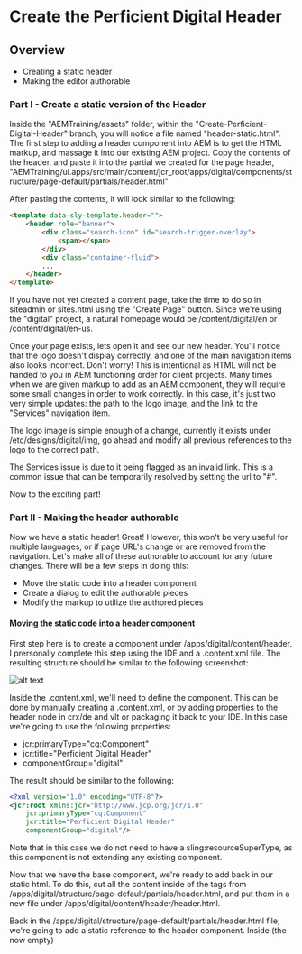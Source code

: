 # Create the Perficient Digital Header
    
## Overview
* Creating a static header
* Making the editor authorable

### Part I - Create a static version of the Header

Inside the "AEMTraining/assets" folder, within the "Create-Perficient-Digital-Header" branch, you will notice a file named "header-static.html".  The first step to adding a header component into AEM is to get the HTML markup, and massage it into our existing AEM project.  Copy the contents of the header, and paste it into the partial we created for the page header, "AEMTraining/ui.apps/src/main/content/jcr_root/apps/digital/components/structure/page-default/partials/header.html"

After pasting the contents, it will look similar to the following:

```html
<template data-sly-template.header="">
    <header role="banner">
        <div class="search-icon" id="search-trigger-overlay">
            <span></span>
        </div>
        <div class="container-fluid">
        ...
    </header>
</template>
```

If you have not yet created a content page, take the time to do so in siteadmin or sites.html using the "Create Page" button.  Since we're using the "digital" project, a natural homepage would be /content/digital/en or /content/digital/en-us.  

Once your page exists, lets open it and see our new header.  You'll notice that the logo doesn't display correctly, and one of the main navigation items also looks incorrect.  Don't worry!  This is intentional as HTML will not be handed to you in AEM functioning order for client projects.  Many times when we are given markup to add as an AEM component, they will require some small changes in order to work correctly.  In this case, it's just two very simple updates: the path to the logo image, and the link to the "Services" navigation item.  

The logo image is simple enough of a change, currently it exists under /etc/designs/digital/img, go ahead and modify all previous references to the logo to the correct path.  

The Services issue is due to it being flagged as an invalid link.  This is a common issue that can be temporarily resolved by setting the url to "#".

Now to the exciting part!

### Part II - Making the header authorable

Now we have a static header!  Great!  However, this won't be very useful for multiple languages, or if page URL's change or are removed from the navigation.  Let's make all of these authorable to account for any future changes.  There will be a few steps in doing this:
* Move the static code into a header component
* Create a dialog to edit the authorable pieces
* Modify the markup to utilize the authored pieces

#### Moving the static code into a header component
First step here is to create a component under /apps/digital/content/header.  I prersonally complete this step using the IDE and a .content.xml file.  The resulting structure should be similar to the following screenshot:

![alt text](https://github.com/PRFTAdobe/AEMTraining/blob/Create-Perficient-Digital-Header/assets/HeaderComponentLocation.png "Structure is fun!")

Inside the .content.xml, we'll need to define the component.  This can be done by manually creating a .content.xml, or by adding properties to the header node in crx/de and vlt or packaging it back to your IDE.  In this case we're going to use the following properties:
* jcr:primaryType="cq:Component"
* jcr:title="Perficient Digital Header"
* componentGroup="digital"

The result should be similar to the following:
```xml
<?xml version="1.0" encoding="UTF-8"?>
<jcr:root xmlns:jcr="http://www.jcp.org/jcr/1.0"
    jcr:primaryType="cq:Component"
    jcr:title="Perficient Digital Header"
    componentGroup="digital"/>
```    
Note that in this case we do not need to have a sling:resourceSuperType, as this component is not extending any existing component.

Now that we have the base component, we're ready to add back in our static html.  To do this, cut all the content inside of the <template></template> tags from /apps/digital/structure/page-default/partials/header.html, and put them in a new file under /apps/digital/content/header/header.html.

Back in the /apps/digital/structure/page-default/partials/header.html file, we're going to add a static reference to the header component.  Inside (the now empty) <template> tag, add a reference to the new header component using sightly.
```html
<template data-sly-template.header="">
    <section data-sly-resource="${'header' @ resourceType='digital/components/content/header'}" data-sly-unwrap="${wcmmode.disabled}"></section>
</template>
```
Here, I chose to use a ```<section>``` tag to include the header component, then unwrap it if we're in publish (wcmmode=disabled).  However, an equally valid approach would be to set it as a header tag, with the "banner" class, and not unwrap.  The reason we cannot use a "sly" tag, or self-unwrapping, is due to the component highlighting.  In a component that is dropped into a parsys, we wouldn't have this issue, as it will automatically wrap the component in an extra div for sizing purposes.  You will notice that I am using the "header" node to configure properties, and point to the "digital/components/content/header" resourceType that we just created.  If you refresh the page, you should see the same result as having the static html inside the template tags.

You will also hopefully recognize that there is a problem with storing the configurations in the "header" node.  If so, good job!  This is a common issue and we'll touch on the solution a bit later in the exercise.  For now, lets bring in some minor authoring css tweaks for the header.  In the AEMTraining/assets folder, you will find an "author-clientlibs" folder.  Copy this folder into your header component.  This file contains a few tweaks to allow proper editing on the header.  The reason this is required is due to the Perficient Digital header being in a fixed position.  Because it's in a fixed position, AEM has difficulties figuring out where to put the editing boxes.  To reduce headaches in the future, we will remove the "fixed" position for the header in author mode, and instead have it only at the top of the page.  In the publisher, it will return to normal behavior, as these tweaks are only loaded on author.

#### Creating the Classic Dialog

At time of writing, there is an issue with AEM where if no dialog.xml exists, it will not allow the component to be edited.  Due to this, we will need to first create an empty dialog.xml node.  As this tutorial is focused on TouchUI components, we will not go through the process of adding an ExtJS based dialog for classic UI.  Create a "dialog.xml" under  your header component with the following content (an empty dialog): 
```xml
<?xml version="1.0" encoding="UTF-8"?>
<jcr:root xmlns:cq="http://www.day.com/jcr/cq/1.0" xmlns:jcr="http://www.jcp.org/jcr/1.0" xmlns:nt="http://www.jcp.org/jcr/nt/1.0"
          jcr:primaryType="cq:Dialog"
          height="400"
          stateful="false"
          xtype="dialog">
    <items jcr:primaryType="cq:WidgetCollection">
        <tabs jcr:primaryType="cq:TabPanel">
            <items jcr:primaryType="cq:WidgetCollection">
            </items>
        </tabs>
    </items>
</jcr:root>
```
#### Creating the TouchUI Dialog

For beginning a touchui dialog, I always personally will start from a previously created one (as similar as possible) from a previous project.  Given this is a training exercise, I will share an outline to utilize in this step for speedier results.  Copy the ```_cq_dialog.xml``` from ```AEMTraining/assets``` folder to ```AEMTraining/ui.apps/src/main/content/jcr_root/apps/digital/components/content/header/_cq_dialog.xml```.  This will serve as your starting point.  Before going much further, lets gather a few things from the look and feel of the header.  Currently, looks like there are 5 main navigation items, each with a list of associated links, as well as a landing page itself.  Inside of a given navigation item, each sub-link is split into four columns.  Now looking at the right hand side, we see four utility links and a Search button.  For the purpose of this exercise, we are not going to hook up the search button.  The dialog you just copied has the following entries:
* Tab 1: General 
  * Logo path - A pathfield pointing to the DAM to select a logo image (no upload is supported)
  * Alt Text - Alt text for visually impared - need to keep everything accessible! (textfield)
  * Logo URL - Where do we take the user when the logo is clicked? (pathfield)
* Tab 2: Navigation Menu 1
  * Menu title - What do we put as the tab/navigation item title? (textfield)
  * Menu URL - Where does that take you when clicked on directly? (pathfield)
  * Menu items - Now list all the links to appear within that navigation item (This is done using an ACS Commons composite multifield, pathbrowser, as well as a textfield) - I've made the decision to split this up into 4 groups in the back-end. 
* Tab 3,4,5,6: Navigation Menu 2,3,4 respectively
  * These tabs were left blank to complete during this exercise
* Tab 7: Right rail links
  * Navigation Items: Now list all the links to appear within that navigation item (This is done using an ACS Commons composite multifield, pathbrowser, and textfield)
  * Link 1 Text: Text to display for first link
  * Rest of this tab left blank for exercise

First, let's build and see what we have.
![alt text](https://github.com/PRFTAdobe/AEMTraining/blob/Create-Perficient-Digital-Header/assets/TouchUIDialog.png "That dialog is sleek!")

Great!  Now using the provided dialog, fill in the values for Navigation Menu 2,3,4,5.  These should be essentially the sameas Navigation Menu 1, save for the different names.  In each tab, replace the "1" within the "name" of the dialog property with the corresponding tab number.  For example: ./nav2Items (for the 3rd tab, Navigation 2).

Now, redeploy your code.  You should see your new tabs behave the same to the "Navigation 1" tab.  Fill in values for each field and save.  Ensure that upon re-opening all of the values match what was entered.  If values do not match, take a closer look at the names used in the failing fields tabs.  

#### Hooking up the back-end
Let's take a quick look at the expanded Header markup (before connecting the properties), so we have a better idea of how we'll turn this into a dynamic component.
![alt text](https://github.com/PRFTAdobe/AEMTraining/blob/Create-Perficient-Digital-Header/assets/ExpandedHeader.png "There's a good design!")

First things first, we'll need to create a WCMUsePojo to be used with the component.  This is required based on some of the more complicated logic that we will need to deal with for the composite multifield items.  For more basic components, we would be able to access the properties directly, making this step unnecessary.

Create a Java class under ```AEMTraining/core/src/main/java/com/perficient/adobe/digital/core/sightly/components/PDHeader.java```.  As we'll be connecting this class to a Sightly component, it'll naturally extend the WCMUse class, as seen here: ```public class PDHeader extends WCMUse{```.  Initially, this will prompt an error, as you aren't overriding the ```activate()``` class.  Go ahead and create it ```java
@Override
public void activate() throws Exception {

}```

Given we already have the dialog created, lets begin hooking up the authored values in the same order they appear in the dialog.  Lets start with the 'Logo' on the general tab.  We will do all three of it's properties at once, as they're all related.  In the java class, add class-level variables for each of your logo properties.  In this example, these will be named: logoUrl, logoPath, logoAltText.  Go ahead an generate default getter/setter methods for each of these variables.  The end result should be similar to the following:
![alt text](https://github.com/PRFTAdobe/AEMTraining/blob/Create-Perficient-Digital-Header/assets/LogoGetterSetter.png "Most excellent getter/setters!")

Now since these properties not require any complex logic, we can populate them from the page properties in the activate method.  From extending the WCMUse class, we inherit the method ```getProperties()```, which will return a nice valuemap for us to manipulate.  Those with any previous AEM experience will find this fairly familiar.  To allow us to not require repeat calls to the ```getProperties()``` method, lets start out the first line of the activate method as ```ValueMap properties = getProperties();```.  From there, we can retrieve properties from the component object.  Assuming no names were changed, the properties we need to access are: 
* logoImage
* logoAltText
* logoImageURL

The ValueMap class has a method to retrieve properties, with the ability to specify the fallback class, or property value, if no such property exists.  For the time being, we'll just use a class for the fallback.  On the second line of the activate method (after defining the properties ValueMap), lets set the logo properties: ```setLogoPath(properties.get("logoImage",String.class))```  Repeat the same process for logoImageURL and logoAltText. 

_Bonus:_ Create static variables for the property keys.  This is a best practice as it allows future authors to modify the key values in a single location, while also allowing other components access to those property names, in case their logic may depend on it.

So, now we have the logo getters and setters ready.  How do we actually utilize it in the component?  Great question!  This is where we can utilize the ```data-sly-use``` attribute.  Using this tag we can tell a given tag element to utilize a Java class which implements WCMUse.  In our header component, we will need to use it throughout the markup, so it makes the most sense to add this tag to the header element.  When invoking data-sly-use, we can add a variable to store the resulting java object.  This is essential for our component to utilize the various methods that we'll be creating, including the getter/setter methods for the Logo.  The value of the data-sly-use attribute is supposed to point to a javascript or WCMUse implemented Java class.  As we've created the latter, the result should be similar to the following:
```html
<header role="banner" data-sly-use.header="com.perficient.adobe.digital.core.sightly.components.PDHeader">
```
The above implementation stores the component into a variable named "header".  This object can be accessed using standard sightly tactics ```${header}```.  To access a method, you can strip off the "get" portion of the method name, for example ```${header.logoPath}``` would return the result of ```getLogoPath()``` in the PDHeader class.  Using this information, we can modify the image references to '/etc/designs/digital/img/perficient-logo.png' to instead reference ```${header.logoPath}``` resulting in the following:
```<img src="/etc/designs/digital/img/perficient-logo.png">``` --> ```<img src="${header.logoPath}">```.  Now you may be thinking "Hey!  There is no altText on these images!", well, as developers we have to see these types of mistakes and at least bring it to the attention of your technical lead.  In this situation, I am your technical lead, and I say, add it in!  Accessible sites are the new norm!  Add an altText attribute to the image, and have it set to be ```${header.logoAltText}```.  Lastly, we have configured the URL for when someone clicks the logo image.  As each img element is within an anchor container, we just need to now modify the anchor to point to our authored url.  Replace the ```href='#'``` with ```href="${header.logoUrl}"```.

Lets do another build to the server, to see where we're at.  Once you refresh the page, you'll notice some problems right off the bat!  The logo image is blank if the dialog is not authored!  This is a classic case of a missed default.  In this case, we want to make sure that if the image is not selected, we fall back to the original /etc/designs value.  Let's jump back to the PDHeader class and modify that behavior.

You'll remember me mentioning a few steps back that the ValueMap class' get function has the ability to return default values, or a default null-set class in leu of a default.  Lets create some static variables to utilize as property defaults.  For the logo image path, lets use the original value, /etc/designs/digital/img/perficient-logo.png.  For example, for the Image Path, I modified the following two lines:
```java
    public static String DEFAULT_LOGO_IMAGE = "/etc/designs/digital/img/perficient-logo.png";
    ...
    public void activate() throws Exception {
        ...
        setLogoPath(properties.get(LOGO_IMAGE_PROP,DEFAULT_LOGO_IMAGE));
        ...
    }
```
Please go ahead and do the same for the default alt-text and the default image URL.  Set them to be "Perficient Digital" and "http://www.perficient.com/services/perficient-digital" respectively.  Upon doing another build, you should see your default values set properly in the header.  Excellent work!  Now do a little bit of testing, by setting the logo image, url, and alt-text to new values.  Ensure that they're updated accordingly.

Huzzah!  We've got some authoring in place!  Now lets work on the navigation section items.  There are 5 navigation sections, each following the exact same functionality.  From my experience, this points to a good use case of a sightly template, with passed in values for the linked list, as well as the section title and URL.  Lets take a look at the relevant markup:
```html
<li class="nav-item">
    <a href="#" class="nav-link dropdown-toggle" id="servicesMenu" data-toggle="dropdown" aria-haspopup="true" aria-expanded="false">
        Services
    </a>
    <div class="dropdown-menu mega-menu" aria-labelledby="servicesMenu">
        <div class="menu-title">
            <a href="#">Services</a>
        </div>
        <div class="menu-block">
            <ul class="list-unstyled">
                <li class="mega-menu-item"><a href="">Adobe</a></li>
                <li class="mega-menu-item"><a href="">Cloudera</a></li>
                ...
                <li class="mega-menu-item"><a href="">TIBCO</a></li>
            </ul>
        </div>
    </div>
</li>
```
Well, that's a mouthful, but if we break it down, each of the five navigation sections are added in as a ```<li class='nav-item'>``` element, with their sub-links as a secondary list.  This behavior is consistent across all five sections - excellent news!  We will be able to reuse the same code for each of the five sections.  Lets start by stripping out (cutting) the very first menu item and putting it into it's own file (pasting).  Create a new file named "navSection.html" with a copy of the services ```<li class='nav-item'>``` contents.  It should look like the following:
![alt text](https://github.com/PRFTAdobe/AEMTraining/blob/Create-Perficient-Digital-Header/assets/navSection.png "Templating at its finest!")
Great.  Now let's add the AEM template tags around the whole file contents, similarly to the page component.  Add the following as the first line of the navSection.html file:
```<template data-sly-template.navSection="${@ sectionTitle, sectionURL, sectionLinks}">```
And the corresponding line as the last line of the file:```</template>```.  As always, ensure you follow proper indenting best practices.

You'll notice I added the ```${@ sectionTitle, sectionURL, sectionLinks}``` in the opening tag.  This is telling AEM that we will be passing in variables for each of the sectionTitle, sectionURL and sectionLinks items.  For now, let's just ensure we can include the same markup without a visual difference.  As we cut/paste the "Services" section, from the place you cut out that content (Approx. line 28 of header.html, add the include of this template: ```<li data-sly-use.templ="navSection.html" data-sly-call="${templ.navSection}" data-sly-unwrap></li>```

Upon building and refreshing the page, again you should not see any difference.  Let's now add the "Navigation 1" tab to our WCMUse class.  Open PDHeader.java and add variables for each of the navigation 1 items:
* section1Label
* section1URL
* nav1Items

Like the logo elements, let's include static variables for the property names and default values in addition to the property variables.  In this case we're not going to set a default for nav1Items, but the section1Label and url match the existing source of "Services" and "#".  The end result should be as follows:
![alt text](https://github.com/PRFTAdobe/AEMTraining/blob/Create-Perficient-Digital-Header/assets/navigation1Java.png "More setters and getters!")

You may notice that for the variable holding nav1Items, we're using a Map object.  This is due to the way that ACS Commons Composite Multifield works.  It stores the property information in JSON form (based on our implementation), and then includes a utility method to convert said JSON into a standard list (of HashMaps).  Now since both a list and map are readable in sightly, we can use that object directly!  First, add the setters for the section1Label and section1URL using the static defaults and property names above.  For the nav1Items object, however, use the ACSCommons ```MultiFieldPanelFunctions.getMultiFieldPanelValues``` method, as mentioned above.  This will result in the following:
```java
setSection1Label(properties.get(NAV_1_LABEL_PROP,DEFAULT_NAV1_LABEL));
setSection1URL(properties.get(NAV_1_URL_PROP,DEFAULT_NAV1_URL));
setNav1Items(MultiFieldPanelFunctions.getMultiFieldPanelValues(getResource(),NAV_1_ITEMS_PROP));
```
